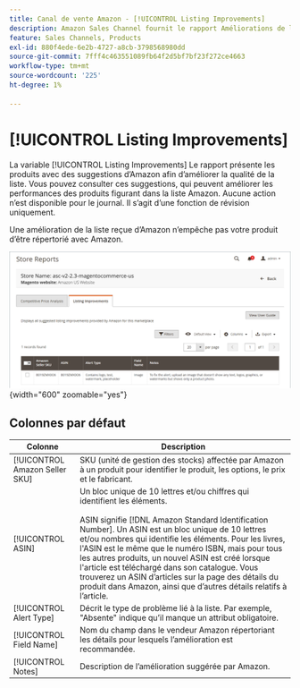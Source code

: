 ```yaml
---
title: Canal de vente Amazon - [!UICONTROL Listing Improvements]
description: Amazon Sales Channel fournit le rapport Améliorations de la liste pour vous donner des suggestions pour améliorer la qualité des listes Amazon.
feature: Sales Channels, Products
exl-id: 880f4ede-6e2b-4727-a8cb-3798568980dd
source-git-commit: 7fff4c463551089fb64f2d5bf7bf23f272ce4663
workflow-type: tm+mt
source-wordcount: '225'
ht-degree: 1%

---
```


# [!UICONTROL Listing Improvements]

La variable [!UICONTROL Listing Improvements] Le rapport présente les produits avec des suggestions d’Amazon afin d’améliorer la qualité de la liste. Vous pouvez consulter ces suggestions, qui peuvent améliorer les performances des produits figurant dans la liste Amazon. Aucune action n’est disponible pour le journal. Il s’agit d’une fonction de révision uniquement.

Une amélioration de la liste reçue d’Amazon n’empêche pas votre produit d’être répertorié avec Amazon.

![Améliorations de la liste](assets/amazon-listing-improvements.png){width="600" zoomable="yes"}

## Colonnes par défaut

| Colonne | Description |
|--------------------------------|------------------------------------------------------------------------------------------------------------------------------------------------------------------------------------------------------------------------------------------------------------------------------------------------------------------------------------------------------------------------------------------------------------------------------------------------------------------------------------------|
| [!UICONTROL Amazon Seller SKU] | SKU (unité de gestion des stocks) affectée par Amazon à un produit pour identifier le produit, les options, le prix et le fabricant. |
| [!UICONTROL ASIN] | Un bloc unique de 10 lettres et/ou chiffres qui identifient les éléments.<br><br>ASIN signifie [!DNL Amazon Standard Identification Number]. Un ASIN est un bloc unique de 10 lettres et/ou nombres qui identifie les éléments. Pour les livres, l&#39;ASIN est le même que le numéro ISBN, mais pour tous les autres produits, un nouvel ASIN est créé lorsque l&#39;article est téléchargé dans son catalogue. Vous trouverez un ASIN d’articles sur la page des détails du produit dans Amazon, ainsi que d’autres détails relatifs à l’article. |
| [!UICONTROL Alert Type] | Décrit le type de problème lié à la liste. Par exemple, &quot;Absente&quot; indique qu’il manque un attribut obligatoire. |
| [!UICONTROL Field Name] | Nom du champ dans le vendeur Amazon répertoriant les détails pour lesquels l’amélioration est recommandée. |
| [!UICONTROL Notes] | Description de l’amélioration suggérée par Amazon. |
